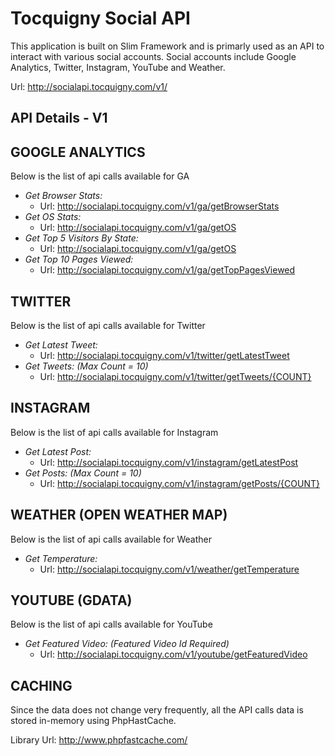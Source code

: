 # Tocquigny Social API

This application is built on Slim Framework and is primarly used as an API to interact with various social accounts. Social accounts include Google Analytics, Twitter, Instagram, YouTube and Weather.

Url: http://socialapi.tocquigny.com/v1/

## API Details - V1

## GOOGLE ANALYTICS
Below is the list of api calls available for GA

+ *Get Browser Stats:*
	- Url: http://socialapi.tocquigny.com/v1/ga/getBrowserStats
+ *Get OS Stats:*
    - Url: http://socialapi.tocquigny.com/v1/ga/getOS
+ *Get Top 5 Visitors By State:*
    - Url: http://socialapi.tocquigny.com/v1/ga/getOS
+ *Get Top 10 Pages Viewed:*
	- Url: http://socialapi.tocquigny.com/v1/ga/getTopPagesViewed


## TWITTER
Below is the list of api calls available for Twitter

+ *Get Latest Tweet:*
	- Url: http://socialapi.tocquigny.com/v1/twitter/getLatestTweet
+ *Get Tweets: (Max Count = 10)*
    - Url: http://socialapi.tocquigny.com/v1/twitter/getTweets/{COUNT}


## INSTAGRAM
Below is the list of api calls available for Instagram

+ *Get Latest Post:*
	- Url: http://socialapi.tocquigny.com/v1/instagram/getLatestPost
+ *Get Posts: (Max Count = 10)*
    - Url: http://socialapi.tocquigny.com/v1/instagram/getPosts/{COUNT}


## WEATHER (OPEN WEATHER MAP)
Below is the list of api calls available for Weather

+ *Get Temperature:*
	- Url: http://socialapi.tocquigny.com/v1/weather/getTemperature


## YOUTUBE (GDATA)
Below is the list of api calls available for YouTube

+ *Get Featured Video: (Featured Video Id Required)*
	- Url: http://socialapi.tocquigny.com/v1/youtube/getFeaturedVideo



## CACHING
Since the data does not change very frequently, all the API calls data is stored in-memory using PhpHastCache.

Library Url: http://www.phpfastcache.com/